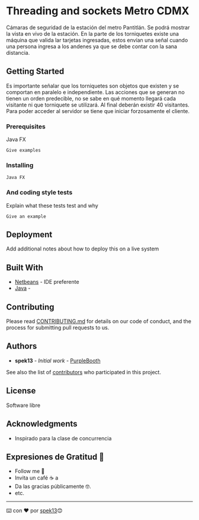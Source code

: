 # Threading and sockets Metro CDMX 

Cámaras de seguridad de la estación del metro Pantitlán. 
Se podrá mostrar la vista en vivo de la estación. En la parte de los torniquetes existe una máquina que valida lar tarjetas ingresadas, estos envían una señal cuando una persona ingresa a los andenes ya que se debe contar con la sana distancia. 


## Getting Started

Es importante señalar que los torniquetes son objetos que existen y se comportan en paralelo e independiente. Las acciones que se generan no tienen un orden predecible, no se sabe en qué momento llegará cada visitante ni que torniquete se utilizará. Al final deberán existir 40 visitantes.    
Para poder acceder al servidor se tiene que iniciar forzosamente el cliente.

### Prerequisites

Java FX

```
Give examples
```

### Installing



```
Java FX
```

### And coding style tests

Explain what these tests test and why

```
Give an example
```

## Deployment

Add additional notes about how to deploy this on a live system

## Built With

* [Netbeans](https://netbeans.apache.org/download/index.html) - IDE preferente
* [Java](https://www.oracle.com/technetwork/es/java/javase/downloads/index.html) - 

## Contributing

Please read [CONTRIBUTING.md](https://gist.github.com/PurpleBooth/b24679402957c63ec426) for details on our code of conduct, and the process for submitting pull requests to us.



## Authors

* **spek13** - *Initial work* - [PurpleBooth](https://github.com/spek13)

See also the list of [contributors](https://github.com/your/project/contributors) who participated in this project.

## License

Software libre

## Acknowledgments

* Inspirado para la clase de concurrencia 

## Expresiones de Gratitud 🎁

* Follow me 📢
* Invita un café ☕ a 
* Da las gracias públicamente 🤓.
* etc.
---
⌨️ con ❤️ por [spek13](https://github.com/spek13)😊

